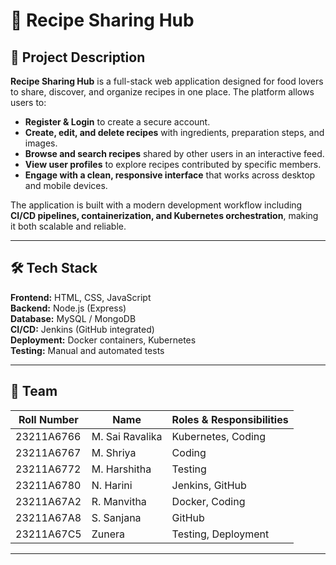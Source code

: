 # 🍲 Recipe Sharing Hub

## 📖 Project Description  
**Recipe Sharing Hub** is a full-stack web application designed for food lovers to share, discover, and organize recipes in one place. The platform allows users to:  
- **Register & Login** to create a secure account.  
- **Create, edit, and delete recipes** with ingredients, preparation steps, and images.  
- **Browse and search recipes** shared by other users in an interactive feed.  
- **View user profiles** to explore recipes contributed by specific members.  
- **Engage with a clean, responsive interface** that works across desktop and mobile devices.  

The application is built with a modern development workflow including **CI/CD pipelines, containerization, and Kubernetes orchestration**, making it both scalable and reliable.  
 
---

## 🛠️ Tech Stack
**Frontend:** HTML, CSS, JavaScript  
**Backend:** Node.js (Express)  
**Database:** MySQL / MongoDB  
**CI/CD:** Jenkins (GitHub integrated)  
**Deployment:** Docker containers, Kubernetes  
**Testing:** Manual and automated tests  

---

## 👥 Team
| Roll Number | Name            | Roles & Responsibilities      |
|-------------|-----------------|-------------------------------|
| 23211A6766  | M. Sai Ravalika | Kubernetes, Coding            |
| 23211A6767  | M. Shriya       | Coding                        |
| 23211A6772  | M. Harshitha    | Testing                       |
| 23211A6780  | N. Harini       | Jenkins, GitHub               |
| 23211A67A2  | R. Manvitha     | Docker, Coding                |
| 23211A67A8  | S. Sanjana      | GitHub                        |
| 23211A67C5  | Zunera          | Testing, Deployment           |

---


